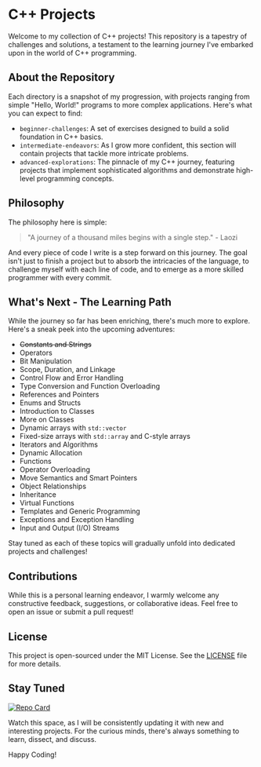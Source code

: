 # C++ Projects

Welcome to my collection of C++ projects! This repository is a tapestry of challenges and solutions, a testament to the learning journey I've embarked upon in the world of C++ programming.

## About the Repository

Each directory is a snapshot of my progression, with projects ranging from simple "Hello, World!" programs to more complex applications. Here's what you can expect to find:

- `beginner-challenges`: A set of exercises designed to build a solid foundation in C++ basics.
- `intermediate-endeavors`: As I grow more confident, this section will contain projects that tackle more intricate problems.
- `advanced-explorations`: The pinnacle of my C++ journey, featuring projects that implement sophisticated algorithms and demonstrate high-level programming concepts.

## Philosophy

The philosophy here is simple:

> "A journey of a thousand miles begins with a single step." - Laozi

And every piece of code I write is a step forward on this journey. The goal isn't just to finish a project but to absorb the intricacies of the language, to challenge myself with each line of code, and to emerge as a more skilled programmer with every commit.

## What's Next - The Learning Path

While the journey so far has been enriching, there's much more to explore. Here's a sneak peek into the upcoming adventures:

- ~~Constants and Strings~~
- Operators
- Bit Manipulation
- Scope, Duration, and Linkage
- Control Flow and Error Handling
- Type Conversion and Function Overloading
- References and Pointers
- Enums and Structs
- Introduction to Classes
- More on Classes
- Dynamic arrays with `std::vector`
- Fixed-size arrays with `std::array` and C-style arrays
- Iterators and Algorithms
- Dynamic Allocation
- Functions
- Operator Overloading
- Move Semantics and Smart Pointers
- Object Relationships
- Inheritance
- Virtual Functions
- Templates and Generic Programming
- Exceptions and Exception Handling
- Input and Output (I/O) Streams

Stay tuned as each of these topics will gradually unfold into dedicated projects and challenges!

## Contributions

While this is a personal learning endeavor, I warmly welcome any constructive feedback, suggestions, or collaborative ideas. Feel free to open an issue or submit a pull request!

## License

This project is open-sourced under the MIT License. See the [LICENSE](LICENSE) file for more details.

## Stay Tuned


[![Repo Card](https://github-readme-stats.vercel.app/api/pin/?username=Zank613&repo=my-cpp-projects&show_owner=true)](https://github.com/Zank613/my-cpp-projects)

Watch this space, as I will be consistently updating it with new and interesting projects. For the curious minds, there's always something to learn, dissect, and discuss.

Happy Coding!

